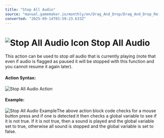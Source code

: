 ```yaml
---
title: "Stop All Audio"
source: "manual.gamemaker.io/monthly/en/Drag_And_Drop/Drag_And_Drop_Reference/Audio/Stop_All_Audio.htm"
converted: "2025-09-14T03:59:23.633Z"
---
```


# ![Stop All Audio Icon](../../../assets/Images/Scripting_Reference/Drag_And_Drop/Reference/Audio/i_Audio_Stop_All_Audio.png) Stop All Audio

This action can be used to stop _all_ audio that is currently playing (note that even if audio is flagged as paused it will be stopped with this function and you cannot resume it again later).

#### Action Syntax:

![Stop All Audio Action](../../../assets/Images/Scripting_Reference/Drag_And_Drop/Reference/Audio/a_Audio_Stop_All_Audio.png)

#### Example:

![Stop All Audio Example](../../../assets/Images/Scripting_Reference/Drag_And_Drop/Reference/Audio/e_Audio_Stop_All_Audio.png)The above action block code checks for a mouse button press and if one is detected it then checks a global variable to see if it is not true. If it is not true, then a sound is played and the global variable set to true, otherwise all sound is stopped and the global variable is set to false.